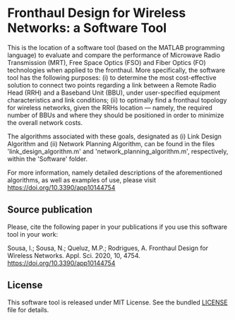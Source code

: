 # Fronthaul Design for Wireless Networks: a Software Tool
This is the location of a software tool (based on the MATLAB programming language) to evaluate and compare the performance of Microwave Radio Transmission (MRT), Free Space Optics (FSO) and Fiber Optics (FO) technologies when applied to the fronthaul.
More specifically, the software tool has the following purposes:
(i) to determine the most cost-effective solution to connect two points regarding a link between a Remote Radio Head (RRH) and a Baseband Unit (BBU), under user-specified equipment characteristics and link conditions;
(ii) to optimally find a fronthaul topology for wireless networks, given the RRHs location — namely, the required number of BBUs and where they should be positioned in order to minimize the overall network costs.

The algorithms associated with these goals, designated as (i) Link Design Algorithm and (ii) Network Planning Algorithm, can be found in the files 'link_design_algorithm.m' and 'network_planning_algorithm.m', respectively, within the 'Software' folder.

For more information, namely detailed descriptions of the aforementioned algorithms, as well as examples of use, please visit https://doi.org/10.3390/app10144754

## Source publication
Please, cite the following paper in your publications if you use this software tool in your work:

Sousa, I.; Sousa, N.; Queluz, M.P.; Rodrigues, A. Fronthaul Design for Wireless Networks. Appl. Sci. 2020, 10, 4754. https://doi.org/10.3390/app10144754

## License
This software tool is released under MIT License. See the bundled [LICENSE](LICENSE) file for details.
